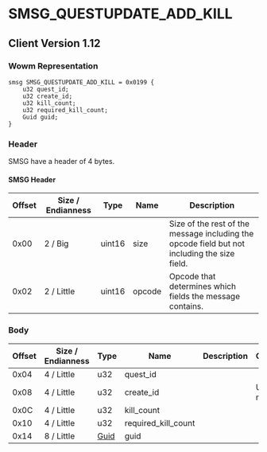 # SMSG_QUESTUPDATE_ADD_KILL

## Client Version 1.12

### Wowm Representation
```rust,ignore
smsg SMSG_QUESTUPDATE_ADD_KILL = 0x0199 {
    u32 quest_id;
    u32 create_id;
    u32 kill_count;
    u32 required_kill_count;
    Guid guid;
}
```
### Header

SMSG have a header of 4 bytes.

#### SMSG Header

| Offset | Size / Endianness | Type   | Name   | Description |
| ------ | ----------------- | ------ | ------ | ----------- |
| 0x00   | 2 / Big           | uint16 | size   | Size of the rest of the message including the opcode field but not including the size field.|
| 0x02   | 2 / Little        | uint16 | opcode | Opcode that determines which fields the message contains.|

### Body

| Offset | Size / Endianness | Type | Name | Description | Comment |
| ------ | ----------------- | ---- | ---- | ----------- | ------- |
| 0x04 | 4 / Little | u32 | quest_id |  |  |
| 0x08 | 4 / Little | u32 | create_id |  | Unsure of name |
| 0x0C | 4 / Little | u32 | kill_count |  |  |
| 0x10 | 4 / Little | u32 | required_kill_count |  |  |
| 0x14 | 8 / Little | [Guid](../spec/packed-guid.md) | guid |  |  |

